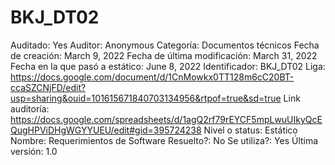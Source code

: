 # BKJ_DT02

Auditado: Yes
Auditor: Anonymous
Categoría: Documentos técnicos
Fecha de creación: March 9, 2022
Fecha de última modificación: March 31, 2022
Fecha en la que pasó a estático: June 8, 2022
Identificador: BKJ_DT02
Liga: https://docs.google.com/document/d/1CnMowkx0TT128m6cC20BT-ccaSZCNjFD/edit?usp=sharing&ouid=101615671840703134956&rtpof=true&sd=true
Link auditoría: https://docs.google.com/spreadsheets/d/1agQ2rf79rEYCF5mpLwuUIkyQcEQugHPViDHgWGYYUEU/edit#gid=395724238
Nivel o status: Estático
Nombre: Requerimientos de Software
Resuelto?: No
Se utiliza?: Yes
Última versión: 1.0
